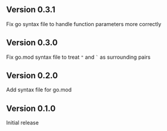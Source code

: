 ## Version 0.3.1

Fix go syntax file to handle function parameters more correctly

## Version 0.3.0

Fix go.mod syntax file to treat `"` and <code>`</code> as surrounding pairs

## Version 0.2.0

Add syntax file for go.mod

## Version 0.1.0

Initial release

